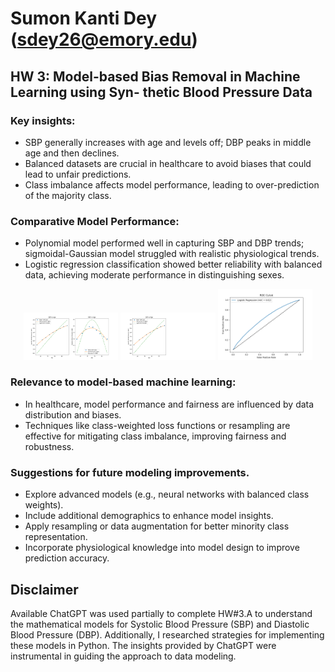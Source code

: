 
# Sumon Kanti Dey (sdey26@emory.edu)
## HW 3: Model-based Bias Removal in Machine Learning using Syn- thetic Blood Pressure Data
###  Key insights:
- SBP generally increases with age and levels off; DBP peaks in middle age and then declines.
- Balanced datasets are crucial in healthcare to avoid biases that could lead to unfair predictions.
- Class imbalance affects model performance, leading to over-prediction of the majority class.

### Comparative Model Performance:
- Polynomial model performed well in capturing SBP and DBP trends; sigmoidal-Gaussian model struggled with realistic physiological trends.
- Logistic regression classification showed better reliability with balanced data, achieving moderate performance in distinguishing sexes.

<p align="center">
  <img src="https://github.com/SumonKantiDey/BMI500_Week11/blob/main/images/DBP_vs_Age.png" width="30%">
  <img src="https://github.com/SumonKantiDey/BMI500_Week11/blob/main/images/SBP_vs_Age.png"width="30%">
  <img src="https://github.com/SumonKantiDey/BMI500_Week11/blob/main/images/ROC.png" width="30%">
</p>

### Relevance to model-based machine learning:
- In healthcare, model performance and fairness are influenced by data distribution and biases.
- Techniques like class-weighted loss functions or resampling are effective for mitigating class imbalance, improving fairness and robustness.

### Suggestions for future modeling improvements.
- Explore advanced models (e.g., neural networks with balanced class weights).
- Include additional demographics to enhance model insights.
- Apply resampling or data augmentation for better minority class representation.
- Incorporate physiological knowledge into model design to improve prediction accuracy.

## Disclaimer

Available ChatGPT was used partially to complete HW#3.A to understand the mathematical models for Systolic Blood Pressure (SBP) and Diastolic Blood Pressure (DBP). Additionally, I researched strategies for implementing these models in Python. The insights provided by ChatGPT were instrumental in guiding the approach to data modeling.

